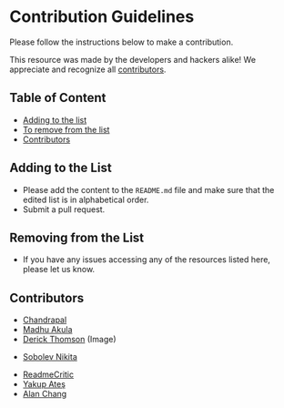 # Contribution Guidelines

Please follow the instructions below to make a contribution.

This resource was made by the developers and hackers alike! We appreciate and recognize all [contributors](#contributors).

## Table of Content

- [Adding to the list](#adding-to-the-list)
- [To remove from the list](#to-remove-from-the-list)
- [Contributors](#contributors)

## Adding to the List

- Please add the content to the `README.md` file and make sure that the edited list is in alphabetical order.
- Submit a pull request.

## Removing from the List

- If you have any issues accessing any of the resources listed here, please let us know.

## Contributors

- [Chandrapal](https://github.com/Chan9390)
- [Madhu Akula](https://www.github.com/madhuakula)
- [Derick Thomson](https://www.facebook.com/derick.thomson) (Image)
<!-- - [Aleksandar Todorović](https://github.com/aleksandar-todorovic) -->
- [Sobolev Nikita](https://github.com/sobolevn)
<!-- - [Serhii Pronin](https://github.com/re-pronin) -->
- [ReadmeCritic](https://github.com/ReadmeCritic)
- [Yakup Ateş](https://github.com/y-ates)
- [Alan Chang](https://github.com/tcode2k16)